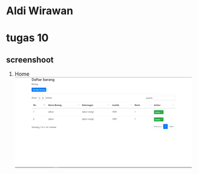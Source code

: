 # Aldi Wirawan

# tugas 10

## screenshoot

1. Home
   ![Alt text](screenshot/home.png?raw=true "Home")
